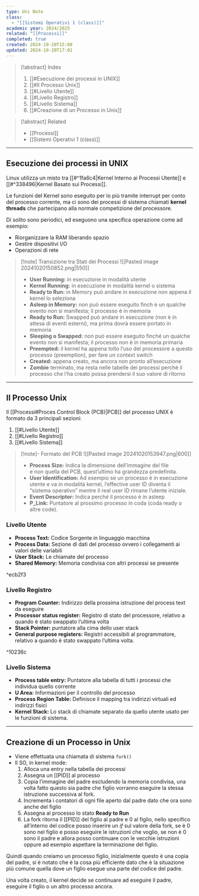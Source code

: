 ```yaml
---
type: Uni Note
class:
  - "[[Sistemi Operativi 1 (class)]]"
academic year: 2024/2025
related: "[[Processi]]"
completed: true
created: 2024-10-20T15:08
updated: 2024-10-20T17:01
---
```

>[!abstract] Index
>1. [[#Esecuzione dei processi in UNIX]]
>2. [[#Il Processo Unix]]
>	1. [[#Livello Utente]]
>	2. [[#Livello Registro]]
>	3. [[#Livello Sistema]]
>3. [[#Creazione di un Processo in Unix]]

>[!abstract] Related
>- [[Processi]]
>- [[Sistemi Operativi 1 (class)]]

---
## Esecuzione dei processi in UNIX

Linux utilizza un misto tra [[#^1fa6c4|Kernel Interno ai Processi Utente]] e [[#^338496|Kernel Basato sui Processi]].

Le funzioni del Kernel sono eseguito per lo più tramite interrupt per conto del processo corrente, ma ci sono dei processi di sistema chiamati **kernel threads** che partecipano alla normale competizione del processore.

Di solito sono periodici, ed eseguono una specifica operazione come ad esempio:
- Riorganizzare la RAM liberando spazio
- Gestire dispositivi I/O
- Operazioni di rete

>[!note] Transizione tra Stati dei Processi
>![[Pasted image 20241020150852.png|550]]
>
>- **User Running:** in esecuzione in modalità utente
>- **Kernel Running:** in esecuzione in modalità kernel o sistema
>- **Ready to Run:** in Memory può andare in esecuzione non appena il kernel lo seleziona
>- **Asleep in Memory:** non può essere eseguito finch ́e un qualche evento non si manifesta; il processo è in memoria
>- **Ready to Run:** Swapped può andare in esecuzione (non è in attesa di eventi esterni), ma prima dovrà essere portato in memoria
>- **Sleeping o Swapped:** non può essere eseguito finché un qualche evento non si manifesta; il processo non è in memoria primaria
>- **Preempted:** il kernel ha appena tolto l’uso del processore a questo processo (preemption), per fare un context switch
>- **Created:** appena creato, ma ancora non pronto all’esecuzione
>- **Zombie** terminato, ma resta nelle tabelle dei processi perché il processo che l’ha creato possa prendersi il suo valore di ritorno

---
## Il Processo Unix

Il [[Processi#Proces Control Block (PCB)|PCB]] del processo UNIX è formato da 3 principali sezioni:
1. [[#Livello Utente]]
2. [[#Livello Registro]]
3. [[#Livello Sistema]]

>[!note]- Formato del PCB
>![[Pasted image 20241020153947.png|600]]
>
>- **Process Size:** Indica la dimensione dell’immagine del file e non quella del PCB, quest’ultimo ha grandezza predefinita.
>- **User Identification:** Ad esempio se un processo è in esecuzione utente e va in modalità kernel, l’effective user ID diventa il “sistema operativo” mentre il real user ID rimane l’utente iniziale.
>- **Event Descriptor:** Indica perché il processo è in asleep
>- **P_Link:** Puntatore al prossimo processo in coda (coda ready o altre code).

### Livello Utente
- **Process Text:** Codice Sorgente in linguaggio macchina
- **Process Data:** Sezione di dati del processo ovvero i collegamenti ai valori delle variabili
- **User Stack:** Le chiamate del processo
- **Shared Memory:** Memoria condivisa con altri processi se presente

^ecb2f3
### Livello Registro
- **Program Counter:** Indirizzo della prossima istruzione del process text da eseguire
- **Processor status register:** Registro di stato del processore, relativo a quando è stato swappato l’ultima volta
- **Stack Pointer:** puntatore alla cima dello user stack
- **General purpose registers:** Registri accessibili al programmatore, relativo a quando è stato swappato l’ultima volta.

^10236c
### Livello Sistema

- **Process table entry:** Puntatore alla tabella di tutti i processi che individua quello corrente
- **U Area:** Informazioni per il controllo del processo
- **Process Region Table:** Definisce il mapping tra indirizzi virtuali ed indirizzi fisici
- **Kernel Stack:** Lo stack di chiamate separato da quello utente usato per le funzioni di sistema.

---
## Creazione di un Processo in Unix

- Viene effettuata una chiamata di sistema `fork()`
- Il SO, in kernel mode:
    1. Alloca una entry nella tabella dei processi
    2. Assegna un [[PID]] al processo
    3. Copia l’immagine del padre escludendo la memoria condivisa, una volta fatto questo sia padre che figlio vorranno eseguire la stessa istruzione successiva al fork.
    4. Incrementa i contatori di ogni file aperto dal padre dato che ora sono anche del figlio
    5. Assegna al processo lo stato **Ready to Run**
    6. La fork ritorna il [[PID]] del figlio al padre e 0 al figlio, nello specifico all’interno del codice posso inserire un _if_ sul valore della fork, se è 0 sono nel figlio e posso eseguire le istruzioni che voglio, se non è 0 sono il padre e allora posso continuare con le vecchie istruzioni oppure ad esempio aspettare la terminazione del figlio.

Quindi quando creiamo un processo figlio, inizialmente questo è una copia del padre, si è notato che è la cosa più efficiente dato che è la situazione più comune quella dove un figlio esegue una parte del codice del padre.

Una volta creato, il kernel decide se continuare ad eseguire il padre, eseguire il figlio o un altro processo ancora.
